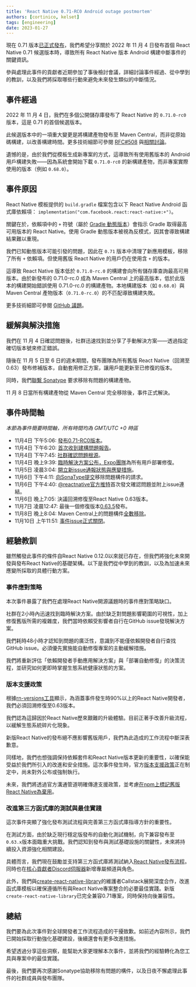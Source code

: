 ```yaml
---
title: 'React Native 0.71-RC0 Android outage postmortem'
authors: [cortinico, kelset]
tags: [engineering]
date: 2023-01-27
---
```


現在 0.71 版本[已正式發布](/blog/2023/01/12/version-071)，我們希望分享關於 2022 年 11 月 4 日發布首個 React Native 0.71 候選版本時，導致所有 React Native 版本 Android 構建中斷事件的關鍵資訊。

參與處理此事件的貢獻者近期參加了事後檢討會議，詳細討論事件經過、從中學到的教訓，以及我們將採取哪些行動來避免未來發生類似的中斷情況。

<!--truncate-->

## 事件經過

2022 年 11 月 4 日，我們在多個公開儲存庫發布了 React Native 的 `0.71.0-rc0` 版本，這是 0.71 的首個候選版本。

此候選版本中的一項重大變更是將構建產物發布至 Maven Central，而非從原始碼構建，以改善構建時間。更多技術細節可參閱 [RFC#508](https://github.com/react-native-community/discussions-and-proposals/pull/508) 與[相關討論](https://github.com/reactwg/react-native-new-architecture/discussions/105)。

遺憾的是，由於我們從模板生成新專案的方式，這導致所有使用舊版本的 Android 用戶構建失敗——因為系統會開始下載 `0.71.0-rc0` 的新構建產物，而非專案實際使用的版本（例如 `0.68.0`）。

## 事件原因

React Native 模板提供的 `build.gradle` 檔案包含以下 React Native Android 函式庫依賴項：
`implementation("com.facebook.react:react-native:+")`。

關鍵在於，依賴項中的 `+` 符號（屬於 [Gradle 動態版本](https://docs.gradle.org/current/userguide/dynamic_versions.html)）會指示 Gradle 取得最高可用版本的 React Native。使用 Gradle 動態版本被視為反模式，因其會導致構建結果難以重現。

我們已知動態版本可能引發的問題，因此在 `0.71` 版本中清理了新應用模板，移除了所有 `+` 依賴項。但使用舊版 React Native 的用戶仍在使用含 `+` 的版本。

這導致 React Native 版本低於 `0.71.0-rc.0` 的構建會向所有儲存庫查詢最高可用版本。由於新發布的 0.71.0-rc.0 成為 Maven Central 上的最高版本，低於此版本的構建開始錯誤使用 0.71.0-rc.0 的構建產物。本地構建版本（如 `0.68.0`）與 Maven Central 產物版本（`0.71.0-rc.0`）的不匹配導致構建失敗。

更多技術細節可參閱 [GitHub 議題](https://github.com/facebook/react-native/issues/35210)。

## 緩解與解決措施

我們在 11 月 4 日確認問題後，社群迅速找到並分享了手動解決方案——透過指定確切版本號來修正錯誤。

隨後在 11 月 5 日至 6 日的週末期間，發布團隊為所有舊版 React Native（回溯至 0.63）發布修補版本，自動套用修正方案，讓用戶能更新至已修復的版本。

同時，我們[聯繫 Sonatype](https://issues.sonatype.org/browse/OSSRH-86006) 要求移除有問題的構建產物。

11 月 8 日當所有構建產物從 Maven Central 完全移除後，事件正式解決。

## 事件時間軸

_本節為事件簡要時間軸，所有時間均為 GMT/UTC +0 時區_

- 11月4日 下午5:06: [發布0.71-RC0版本](https://github.com/facebook/react-native/releases/tag/v0.71.0-rc.0)。
- 11月4日 下午6:20: [首次收到建構問題報告](https://github.com/facebook/react-native/issues/35204)。
- 11月4日 下午7:45: [社群確認問題根源](https://github.com/facebook/react-native/issues/35204#issuecomment-1304090948)。
- 11月4日 晚上9:39: [臨時解決方案公布，Expo團隊](https://github.com/facebook/react-native/issues/35204#issuecomment-1304281740)為所有用戶部署修復。
- 11月5日 凌晨3:04: [開立新issue通報狀態與應變措施](https://github.com/facebook/react-native/issues/35210)。
- 11月6日 下午4:11: [向SonaType提交](https://issues.sonatype.org/browse/OSSRH-86006?focusedCommentId=1216303&page=com.atlassian.jira.plugin.system.issuetabpanels%3Acomment-tabpanel#comment-1216303)移除問題構件的請求。
- 11月6日 下午4:40: [@reactnative官方推特](https://twitter.com/reactnative/status/1589296764678705155)首次發文確認問題並附上issue連結。
- 11月6日 晚上7:05: 決議回溯修復至React Native 0.63版本。
- 11月7日 凌晨12:47: 最後一個修復版本[0.63.5](https://github.com/facebook/react-native/releases/tag/v0.63.5)發布。
- 11月8日 晚上8:04: Maven Central上的問題構件[全數移除](https://issues.sonatype.org/browse/OSSRH-86006?focusedCommentId=1216303&page=com.atlassian.jira.plugin.system.issuetabpanels%3Acomment-tabpanel#comment-1216303)。
- 11月10日 上午11:51: [事件issue正式關閉](https://github.com/facebook/react-native/issues/35210#issuecomment-1310170361)。

## 經驗教訓

雖然觸發此事件的條件自React Native 0.12.0以來就已存在，但我們將強化未來開發與發布React Native的基礎架構。以下是我們從中學到的教訓，以及為加速未來應變所採取的具體行動方案。

### 事件應對策略

本次事件暴露了我們在處理React Native開源議題時的事件應對策略缺口。

社群在2小時內迅速找到臨時解決方案。由於缺乏對問題影響範圍的可視性，加上修復舊版所需的複雜度，我們當時依賴受影響者自行在GitHub issue發現解決方案。

我們耗時48小時才認知到問題的廣泛性，意識到不能僅依賴開發者自行查找GitHub issue。必須優先實施能自動修復專案的主動緩解措施。

我們將重新評估「依賴開發者手動應用解決方案」與「部署自動修復」的決策流程，並研究如何更即時掌握生態系統健康狀態的方案。

### 版本支援政策

根據[rn-versions工具](https://rn-versions.github.io/)顯示，為涵蓋事件發生時90%以上的React Native開發者，我們必須回溯修復至0.63版本。

我們認為這歸因於React Native歷來艱難的升級體驗。目前正著手改善升級流程，以緩解生態系統碎片化現象。

新版React Native的發布絕不應影響舊版用戶，我們為此造成的工作流程中斷深表歉意。

同樣地，我們也想強調保持依賴套件和React Native版本更新的重要性，以確保能受益於我們所引入的改進和安全措施。這次事件發生時，官方[版本支援政策](https://github.com/reactwg/react-native-releases#releases-support-policy)正在制定中，尚未對外公布或強制執行。

未來，我們將透過官方溝通管道明確傳達支援政策，並考慮[在npm上標記舊版React Native為棄用](https://docs.npmjs.com/deprecating-and-undeprecating-packages-or-package-versions)。

### 改進第三方函式庫的測試與最佳實踐

這次事件突顯了強化發布測試流程與完善第三方函式庫指導方針的重要性。

在測試方面，由於缺乏現行穩定版發布的自動化測試機制，向下兼容發布至`0.63.x`版本面臨重大挑戰。我們認知到發布與測試基礎設施的關鍵性，未來將持續投入資源強化相關建設。

具體而言，我們現在鼓勵並支持第三方函式庫將測試納入[React Native發布流程](https://github.com/reactwg/react-native-releases/discussions/41)。同時也在[核心貢獻者Discord伺服器](https://github.com/facebook/react-native/blob/main/ECOSYSTEM.md#core-contributors)新增專屬頻道與角色。

此外，我們與[create-react-native-library](https://github.com/callstack/react-native-builder-bob/tree/main/packages/create-react-native-library)的維護者Callstack展開深度合作，改進函式庫模板以確保遵循所有與React Native專案整合的必要最佳實踐。新版`create-react-native-library`已完全兼容0.71專案，同時保持向後兼容性。

## 總結

我們要為此次事件對全球開發者工作流程造成的干擾致歉。如前述內容所示，我們已開始採取行動強化基礎建設，後續還會有更多改進措施。

希望透過分享這些洞察，能幫助大家更理解本次事件，並將我們的經驗轉化為您工具與專案中的最佳實踐。

最後，我們要再次感謝Sonatype協助移除有問題的構件，以及日夜不懈處理此事件的社群成員與發布團隊。